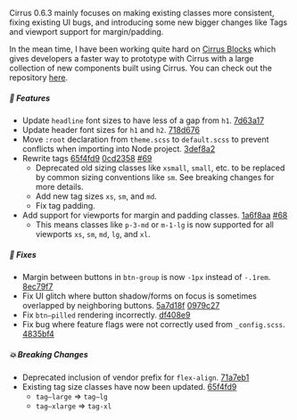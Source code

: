 Cirrus 0.6.3 mainly focuses on making existing classes more consistent, fixing existing UI bugs, and introducing some new bigger changes like Tags and viewport support for margin/padding.

In the mean time, I have been working quite hard on [Cirrus Blocks](https://github.com/Cirrus-UI/Cirrus-Blocks) which gives developers a faster way to prototype with Cirrus with a large collection of new components built using Cirrus. You can check out the repository [here](https://github.com/Cirrus-UI/Cirrus-Blocks).

##### 🎉 Features

- Update `headline` font sizes to have less of a gap from `h1`.  [7d63a17](https://github.com/Spiderpig86/Cirrus/commit/7d63a17aa8edc4e714fa912a8bc88019c7748463)
- Update header font sizes for `h1` and `h2`.  [718d676](https://github.com/Spiderpig86/Cirrus/commit/718d6761d4c26b3efd180776c8dc5badd0418c11)
- Move `:root` declaration from `theme.scss` to `default.scss` to prevent conflicts when importing into Node project. [3def8a2](https://github.com/Spiderpig86/Cirrus/commit/3def8a2363e13749132b2413a20cec8cdb2f7028)
- Rewrite tags [65f4fd9](https://github.com/Spiderpig86/Cirrus/commit/65f4fd9a84752710afb3d94dd0f380406c319a50) [0cd2358](https://github.com/Spiderpig86/Cirrus/commit/0cd23584f2861c76bb0af4d19094d750beb8543f) [#69](https://github.com/Spiderpig86/Cirrus/issues/69)
  - Deprecated old sizing classes like `xsmall`, `small`, etc. to be replaced by common sizing conventions like `sm`. See breaking changes for more details.
  - Add new tag sizes `xs`, `sm`, and `md`.
  - Fix tag padding.
- Add support for viewports for margin and padding classes. [1a6f8aa](https://github.com/Spiderpig86/Cirrus/commit/1a6f8aa0e67ae3f8fa1039fda77ec8148fd1c17b) [#68](https://github.com/Spiderpig86/Cirrus/issues/68)
  - This means classes like `p-3-md` or `m-1-lg` is now supported for all viewports `xs`, `sm`, `md`, `lg`, and `xl`.

##### 🐛 Fixes

- Margin between buttons in `btn-group` is now `-1px` instead of `-.1rem`. [8ec79f7](https://github.com/Spiderpig86/Cirrus/commit/8ec79f7811ece2a22165a6032df8148697d31397)
- Fix UI glitch where button shadow/forms on focus is sometimes overlapped by neighboring buttons. [5a7d18f](https://github.com/Spiderpig86/Cirrus/commit/5a7d18fd7198db64fb59ac6b58f6217924a1c81e) [0979c27](https://github.com/Spiderpig86/Cirrus/commit/0979c27114db3347f7bafd6a0e14cdf8186a6bf9)
- Fix `btn—pilled` rendering incorrectly. [df408e9](https://github.com/Spiderpig86/Cirrus/commit/df408e9427283534d0d4ccc4022f206188a8b7b1)
- Fix bug where feature flags were not correctly used from `_config.scss`. [4835bf4](https://github.com/Spiderpig86/Cirrus/commit/4835bf409c459db87d7bfff6da9a2168cca40014)

##### 💥 Breaking Changes

- Deprecated inclusion of vendor prefix for `flex-align`. [71a7eb1](https://github.com/Spiderpig86/Cirrus/commit/71a7eb1fee28105be4aa23a9eaa10a1b71272af6)
- Existing tag size classes have now been updated.  [65f4fd9](https://github.com/Spiderpig86/Cirrus/commit/65f4fd9a84752710afb3d94dd0f380406c319a50) 
  - `tag—large` => `tag—lg`
  - `tag—xlarge` => `tag-xl`
